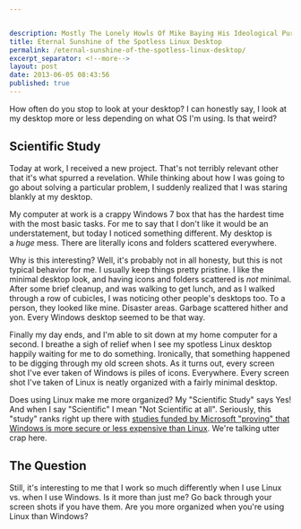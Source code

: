 ```yaml
---


description: Mostly The Lonely Howls Of Mike Baying His Ideological Purity At The Moon
title: Eternal Sunshine of the Spotless Linux Desktop
permalink: /eternal-sunshine-of-the-spotless-linux-desktop/
excerpt_separator: <!--more-->
layout: post
date: 2013-06-05 08:43:56
published: true
---
```



How often do you stop to look at your desktop? I can honestly say, I look at my desktop more or less depending on what OS I'm using. Is that weird?

<!--more-->

## Scientific Study

Today at work, I received a new project. That's not terribly relevant other that it's what spurred a revelation. While thinking about how I was going to go about solving a particular problem, I suddenly realized that I was staring blankly at my desktop.

My computer at work is a crappy Windows 7 box that has the hardest time with the most basic tasks. For me to say that I don't like it would be an understatement, but today I noticed something different. My desktop is a _huge_ mess. There are literally icons and folders scattered everywhere.

Why is this interesting? Well, it's probably not in all honesty, but this is not typical behavior for me. I usually keep things pretty pristine. I like the minimal desktop look, and having icons and folders scattered is _not_ minimal. After some brief cleanup, and was walking to get lunch, and as I walked through a row of cubicles, I was noticing other people's desktops too. To a person, they looked like mine. Disaster areas. Garbage scattered hither and yon. Every Windows desktop seemed to be that way.

Finally my day ends, and I'm able to sit down at my home computer for a second. I breathe a sigh of relief when I see my spotless Linux desktop happily waiting for me to do something. Ironically, that something happened to be digging through my old screen shots. As it turns out, every screen shot I've ever taken of Windows is piles of icons. Everywhere. Every screen shot I've taken of Linux is neatly organized with a fairly minimal desktop.

Does using Linux make me more organized? My "Scientific Study" says Yes! And when I say "Scientific" I mean "Not Scientific at all". Seriously, this "study" ranks right up there with [studies funded by Microsoft "proving" that Windows is more secure or less expensive than Linux](http://news.cnet.com/2100-1001-975938.html). We're talking utter crap here.

## The Question

Still, it's interesting to me that I work so much differently when I use Linux vs. when I use Windows. Is it more than just me? Go back through your screen shots if you have them. Are you more organized when you're using Linux than Windows?
